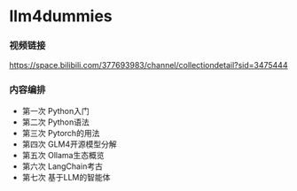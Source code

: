 # llm4dummies

### 视频链接
https://space.bilibili.com/377693983/channel/collectiondetail?sid=3475444

### 内容编排
* 第一次 Python入门
* 第二次 Python语法
* 第三次 Pytorch的用法
* 第四次 GLM4开源模型分解
* 第五次 Ollama生态概览
* 第六次 LangChain考古
* 第七次 基于LLM的智能体
